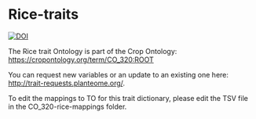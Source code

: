 # Rice-traits
[![DOI](https://zenodo.org/badge/DOI/10.5281/zenodo.8253490.svg)](https://doi.org/10.5281/zenodo.8253490)

The Rice trait Ontology is part of the Crop Ontology: https://cropontology.org/term/CO_320:ROOT 

You can request new variables or an update to an existing one here: http://trait-requests.planteome.org/.

To edit the mappings to TO for this trait dictionary, please edit the TSV file in the CO_320-rice-mappings folder. 
